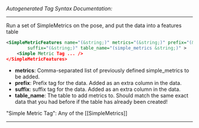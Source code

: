 <!-- THIS IS AN AUTOGENERATED FILE: Don't edit it directly, instead change the schema definition in the code itself. -->

_Autogenerated Tag Syntax Documentation:_

---
Run a set of SimpleMetrics on the pose, and put the data into a features table

```xml
<SimpleMetricFeatures name="(&string;)" metrics="(&string;)" prefix="(&string;)"
        suffix="(&string;)" table_name="(simple_metrics &string;)" >
    <Simple Metric Tag ... />
</SimpleMetricFeatures>
```

-   **metrics**: Comma-separated list of previously defined simple_metrics to be added.
-   **prefix**: Prefix tag for the data.  Added as an extra column in the data.
-   **suffix**: suffix tag for the data.  Added as an extra column in the data.
-   **table_name**: The table to add metrics to.  Should match the same exact data that you had before if the table has already been created!


"Simple Metric Tag": Any of the [[SimpleMetrics]]

---

